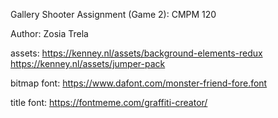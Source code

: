 Gallery Shooter Assignment (Game 2): CMPM 120

Author: Zosia Trela

assets: 
https://kenney.nl/assets/background-elements-redux
https://kenney.nl/assets/jumper-pack

bitmap font:
https://www.dafont.com/monster-friend-fore.font

title font:
https://fontmeme.com/graffiti-creator/
